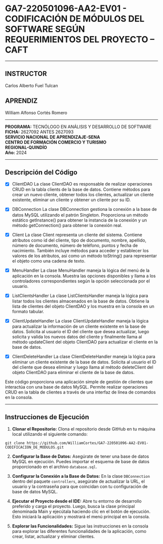 # GA7-220501096-AA2-EV01 - CODIFICACIÓN DE MÓDULOS DEL SOFTWARE SEGÚN REQUERIMIENTOS DEL PROYECTO – CAFT

---

## INSTRUCTOR
Carlos Alberto Fuel Tulcan

## APRENDIZ
William Alfonso Cortés Romero

---

**PROGRAMA:** TECNÓLOGO EN ANÁLISIS Y DESARROLLO DE SOFTWARE  
**FICHA:** 2627092 ANTES 2627093  
**SERVICIO NACIONAL DE APRENDIZAJE-SENA**  
**CENTRO DE FORMACIÓN COMERCIO Y TURISMO**  
**REGIONAL-QUINDÍO**  
**Año:** 2024

---

## Descripción del Código
- [x] ClientDAO
La clase ClientDAO es responsable de realizar operaciones CRUD en la tabla clients de la base de datos. Contiene métodos para crear un nuevo cliente, obtener todos los clientes, actualizar un cliente existente, eliminar un cliente y obtener un cliente por su ID.


- [x] DBConnection
La clase DBConnection gestiona la conexión a la base de datos MySQL utilizando el patrón Singleton. Proporciona un método estático getInstance() para obtener la instancia de la conexión y un método getConnection() para obtener la conexión real.


- [x] Client
La clase Client representa un cliente del sistema. Contiene atributos como id del cliente, tipo de documento, nombre, apellido, número de documento, número de teléfono, puntos y fecha de nacimiento. También incluye métodos para acceder y establecer los valores de los atributos, así como un método toString() para representar el objeto como una cadena de texto.


- [x] MenuHandler
La clase MenuHandler maneja la lógica del menú de la aplicación en la consola. Muestra las opciones disponibles y llama a los controladores correspondientes según la opción seleccionada por el usuario.


- [x] ListClientsHandler
La clase ListClientsHandler maneja la lógica para listar todos los clientes almacenados en la base de datos. Obtiene la lista de clientes del objeto ClientDAO y los muestra en la consola en un formato tabular.


- [x] ClientUpdateHandler
La clase ClientUpdateHandler maneja la lógica para actualizar la información de un cliente existente en la base de datos. Solicita al usuario el ID del cliente que desea actualizar, luego solicita y valida los nuevos datos del cliente y finalmente llama al método updateClient del objeto ClientDAO para actualizar el cliente en la base de datos.


- [x] ClientDeleteHandler
La clase ClientDeleteHandler maneja la lógica para eliminar un cliente existente de la base de datos. Solicita al usuario el ID del cliente que desea eliminar y luego llama al método deleteClient del objeto ClientDAO para eliminar el cliente de la base de datos.


Este código proporciona una aplicación simple de gestión de clientes que interactúa con una base de datos MySQL. Permite realizar operaciones CRUD en la tabla de clientes a través de una interfaz de línea de comandos en la consola.


---

## Instrucciones de Ejecución

1. **Clonar el Repositorio:**
   Clona el repositorio desde GitHub en tu máquina local utilizando el siguiente comando:

``` 
git clone https://github.com/WilliamCortes/GA7-220501096-AA2-EV01-CODIFICACION_DE_MODULOS.git
```


2. **Configurar la Base de Datos:**
   Asegúrate de tener una base de datos MySQL en ejecución. Puedes importar el esquema de base de datos proporcionado en el archivo `database.sql`.


3. **Configurar la Conexión a la Base de Datos:**
   En la clase `DBConnection` dentro del paquete `controllers`, asegúrate de actualizar la URL, el usuario y la contraseña para que coincidan con tu configuración de base de datos MySQL.


4. **Ejecutar el Proyecto desde el IDE:**
   Abre tu entorno de desarrollo preferido y carga el proyecto. Luego, busca la clase principal denominada Main y ejecútala haciendo clic en el botón de ejecución. Esto iniciará la aplicación y mostrará el menú principal en la consola.


5. **Explorar las Funcionalidades:**
   Sigue las instrucciones en la consola para explorar las diferentes funcionalidades de la aplicación, como crear, listar, actualizar y eliminar clientes.
